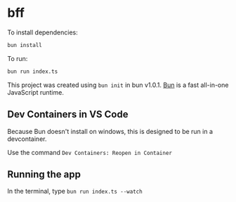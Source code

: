 # bff

To install dependencies:

```bash
bun install
```

To run:

```bash
bun run index.ts
```

This project was created using `bun init` in bun v1.0.1. [Bun](https://bun.sh) is a fast all-in-one JavaScript runtime.

## Dev Containers in VS Code

Because Bun doesn't install on windows, this is designed to be run in a devcontainer.

Use the command `Dev Containers: Reopen in Container`

## Running the app

In the terminal, type `bun run index.ts --watch`
